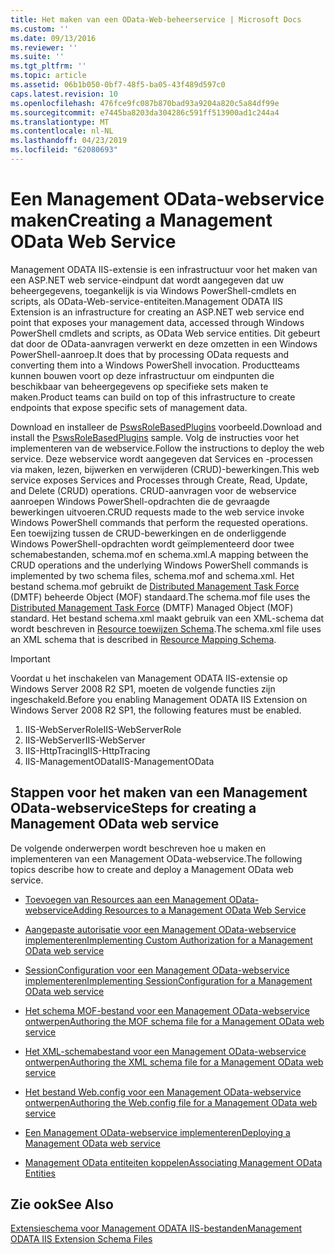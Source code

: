 ```yaml
---
title: Het maken van een OData-Web-beheerservice | Microsoft Docs
ms.custom: ''
ms.date: 09/13/2016
ms.reviewer: ''
ms.suite: ''
ms.tgt_pltfrm: ''
ms.topic: article
ms.assetid: 06b1b050-0bf7-48f5-ba05-43f489d597c0
caps.latest.revision: 10
ms.openlocfilehash: 476fce9fc087b870bad93a9204a820c5a84df99e
ms.sourcegitcommit: e7445ba8203da304286c591ff513900ad1c244a4
ms.translationtype: MT
ms.contentlocale: nl-NL
ms.lasthandoff: 04/23/2019
ms.locfileid: "62080693"
---
```

# <a name="creating-a-management-odata-web-service"></a><span data-ttu-id="83e09-102">Een Management OData-webservice maken</span><span class="sxs-lookup"><span data-stu-id="83e09-102">Creating a Management OData Web Service</span></span>

<span data-ttu-id="83e09-103">Management ODATA IIS-extensie is een infrastructuur voor het maken van een ASP.NET web service-eindpunt dat wordt aangegeven dat uw beheergegevens, toegankelijk is via Windows PowerShell-cmdlets en scripts, als OData-Web-service-entiteiten.</span><span class="sxs-lookup"><span data-stu-id="83e09-103">Management ODATA IIS Extension is an infrastructure for creating an ASP.NET web service end point that exposes your management data, accessed through Windows PowerShell cmdlets and scripts, as OData Web service entities.</span></span> <span data-ttu-id="83e09-104">Dit gebeurt dat door de OData-aanvragen verwerkt en deze omzetten in een Windows PowerShell-aanroep.</span><span class="sxs-lookup"><span data-stu-id="83e09-104">It does that by processing OData requests and converting them into a Windows PowerShell invocation.</span></span> <span data-ttu-id="83e09-105">Productteams kunnen bouwen voort op deze infrastructuur om eindpunten die beschikbaar van beheergegevens op specifieke sets maken te maken.</span><span class="sxs-lookup"><span data-stu-id="83e09-105">Product teams can build on top of this infrastructure to create endpoints that expose specific sets of management data.</span></span>

<span data-ttu-id="83e09-106">Download en installeer de [PswsRoleBasedPlugins](https://code.msdn.microsoft.com:443/windowsdesktop/PswsRoleBasedPlugins-9c79b75a) voorbeeld.</span><span class="sxs-lookup"><span data-stu-id="83e09-106">Download and install the [PswsRoleBasedPlugins](https://code.msdn.microsoft.com:443/windowsdesktop/PswsRoleBasedPlugins-9c79b75a) sample.</span></span> <span data-ttu-id="83e09-107">Volg de instructies voor het implementeren van de webservice.</span><span class="sxs-lookup"><span data-stu-id="83e09-107">Follow the instructions to deploy the web service.</span></span> <span data-ttu-id="83e09-108">Deze webservice wordt aangegeven dat Services en -processen via maken, lezen, bijwerken en verwijderen (CRUD)-bewerkingen.</span><span class="sxs-lookup"><span data-stu-id="83e09-108">This web service exposes Services and Processes through Create, Read, Update, and Delete (CRUD) operations.</span></span> <span data-ttu-id="83e09-109">CRUD-aanvragen voor de webservice aanroepen Windows PowerShell-opdrachten die de gevraagde bewerkingen uitvoeren.</span><span class="sxs-lookup"><span data-stu-id="83e09-109">CRUD requests made to the web service invoke  Windows PowerShell commands that perform the requested operations.</span></span> <span data-ttu-id="83e09-110">Een toewijzing tussen de CRUD-bewerkingen en de onderliggende Windows PowerShell-opdrachten wordt geïmplementeerd door twee schemabestanden, schema.mof en schema.xml.</span><span class="sxs-lookup"><span data-stu-id="83e09-110">A mapping between the CRUD operations and the underlying Windows PowerShell commands is implemented by two schema files, schema.mof and schema.xml.</span></span> <span data-ttu-id="83e09-111">Het bestand schema.mof gebruikt de [Distributed Management Task Force](https://www.dmtf.org/) (DMTF) beheerde Object (MOF) standaard.</span><span class="sxs-lookup"><span data-stu-id="83e09-111">The schema.mof file uses the [Distributed Management  Task Force](https://www.dmtf.org/) (DMTF) Managed Object (MOF) standard.</span></span> <span data-ttu-id="83e09-112">Het bestand schema.xml maakt gebruik van een XML-schema dat wordt beschreven in [Resource toewijzen Schema](./resource-mapping-schema.md).</span><span class="sxs-lookup"><span data-stu-id="83e09-112">The schema.xml file uses an XML schema that is described in [Resource Mapping Schema](./resource-mapping-schema.md).</span></span>

> [!IMPORTANT]
> <span data-ttu-id="83e09-113">Voordat u het inschakelen van Management ODATA IIS-extensie op Windows Server 2008 R2 SP1, moeten de volgende functies zijn ingeschakeld.</span><span class="sxs-lookup"><span data-stu-id="83e09-113">Before you enabling Management ODATA IIS Extension on Windows Server 2008 R2 SP1, the following features must be enabled.</span></span>
>
> 1.  <span data-ttu-id="83e09-114">IIS-WebServerRole</span><span class="sxs-lookup"><span data-stu-id="83e09-114">IIS-WebServerRole</span></span>
> 2.  <span data-ttu-id="83e09-115">IIS-WebServer</span><span class="sxs-lookup"><span data-stu-id="83e09-115">IIS-WebServer</span></span>
> 3.  <span data-ttu-id="83e09-116">IIS-HttpTracing</span><span class="sxs-lookup"><span data-stu-id="83e09-116">IIS-HttpTracing</span></span>
> 4.  <span data-ttu-id="83e09-117">IIS-ManagementOData</span><span class="sxs-lookup"><span data-stu-id="83e09-117">IIS-ManagementOData</span></span>

## <a name="steps-for-creating-a-management-odata-web-service"></a><span data-ttu-id="83e09-118">Stappen voor het maken van een Management OData-webservice</span><span class="sxs-lookup"><span data-stu-id="83e09-118">Steps for creating a Management OData web service</span></span>

<span data-ttu-id="83e09-119">De volgende onderwerpen wordt beschreven hoe u maken en implementeren van een Management OData-webservice.</span><span class="sxs-lookup"><span data-stu-id="83e09-119">The following topics describe how to create and deploy a Management OData web service.</span></span>

- [<span data-ttu-id="83e09-120">Toevoegen van Resources aan een Management OData-webservice</span><span class="sxs-lookup"><span data-stu-id="83e09-120">Adding Resources to a Management OData Web Service</span></span>](./adding-resources-to-a-management-odata-web-service.md)

- [<span data-ttu-id="83e09-121">Aangepaste autorisatie voor een Management OData-webservice implementeren</span><span class="sxs-lookup"><span data-stu-id="83e09-121">Implementing Custom Authorization for a Management OData web service</span></span>](./implementing-custom-authorization-for-a-management-odata-web-service.md)

- [<span data-ttu-id="83e09-122">SessionConfiguration voor een Management OData-webservice implementeren</span><span class="sxs-lookup"><span data-stu-id="83e09-122">Implementing SessionConfiguration for a Management OData web service</span></span>](./implementing-sessionconfiguration-for-a-management-odata-web-service.md)

- [<span data-ttu-id="83e09-123">Het schema MOF-bestand voor een Management OData-webservice ontwerpen</span><span class="sxs-lookup"><span data-stu-id="83e09-123">Authoring the MOF schema file for a Management OData web service</span></span>](./authoring-the-mof-schema-file-for-a-management-odata-web-service.md)

- [<span data-ttu-id="83e09-124">Het XML-schemabestand voor een Management OData-webservice ontwerpen</span><span class="sxs-lookup"><span data-stu-id="83e09-124">Authoring the XML schema file for a Management OData web service</span></span>](./authoring-the-xml-schema-file-for-a-management-odata-web-service.md)

- [<span data-ttu-id="83e09-125">Het bestand Web.config voor een Management OData-webservice ontwerpen</span><span class="sxs-lookup"><span data-stu-id="83e09-125">Authoring the Web.config file for a Management OData web service</span></span>](./authoring-the-web-config-file-for-a-management-odata-web-service.md)

- [<span data-ttu-id="83e09-126">Een Management OData-webservice implementeren</span><span class="sxs-lookup"><span data-stu-id="83e09-126">Deploying a Management OData web service</span></span>](./deploying-a-management-odata-web-service.md)

- [<span data-ttu-id="83e09-127">Management OData entiteiten koppelen</span><span class="sxs-lookup"><span data-stu-id="83e09-127">Associating Management OData Entities</span></span>](./associating-management-odata-entities.md)

## <a name="see-also"></a><span data-ttu-id="83e09-128">Zie ook</span><span class="sxs-lookup"><span data-stu-id="83e09-128">See Also</span></span>

[<span data-ttu-id="83e09-129">Extensieschema voor Management ODATA IIS-bestanden</span><span class="sxs-lookup"><span data-stu-id="83e09-129">Management ODATA IIS Extension Schema Files</span></span>](./management-odata-iis-extension-schema-files.md)
